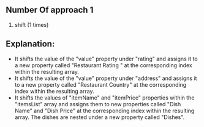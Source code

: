 ## Number Of approach 1
1. shift (1 times)


## Explanation:
* It shifts the value of the "value" property under "rating" and assigns it to a new property called "Restaurant Rating " at the corresponding index within the resulting array.
* It shifts the value of the "value" property under "address" and assigns it to a new property called "Restaurant Country" at the corresponding index within the resulting array.
* It shifts the values of "itemName" and "itemPrice" properties within the "itemsList" array and assigns them to new properties called "Dish Name" and "Dish Price" at the corresponding index within the resulting array. The dishes are nested under a new property called "Dishes".
